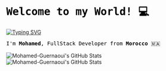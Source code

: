 <head>
  <!-- Google Fonts link for JetBrains Mono -->
  <link href="https://fonts.googleapis.com/css2?family=JetBrains+Mono&display=swap" rel="stylesheet">
</head>

<!-- Title and Subtitle -->
<h1 align="left" style="color:black; font-family: 'JetBrains Mono', monospace;">
  Welcome to my World! 💻
</h1>

<!-- Animated Text -->
<a href="https://git.io/typing-svg"><img src="https://readme-typing-svg.demolab.com?font=Jetbrains+Mono&size=28&pause=1000&color=5F4B8B&vCenter=true&width=1200&height=51&separator=%3C&lines=Web+Hacking%2C+Shoshin+Learning%2C+Programming+and+Bug+Bounty+;)" alt="Typing SVG" /></a>

<!-- Presentation -->
<div style="text-align: left; font-family: 'JetBrains Mono', monospace; color: black;">
  <p>I'm <strong>Mohamed</strong>, FullStack Developer from <strong>Morocco </strong> 🇲🇦 </p>
</div>

<!-- GitHub Stats -->
<div style="margin-top: 15px; text-align: left;">
  <img src="https://github-readme-stats.vercel.app/api?username=Mohamed-Guernaoui&theme=vision-friendly-dark&show_icons=true&hide_border=true&count_private=true" alt="Mohamed-Guernaoui's GitHub Stats" />    <img src="https://github-readme-stats.vercel.app/api/top-langs/?username=Mohamed-Guernaoui&theme=vision-friendly-dark&show_icons=true&hide_border=true&layout=compact" alt="Mohamed-Guernaoui's GitHub Stats" />
</div>



